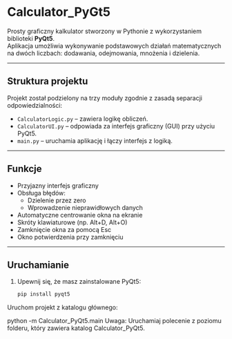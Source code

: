 # Calculator_PyGt5

Prosty graficzny kalkulator stworzony w Pythonie z wykorzystaniem biblioteki **PyQt5**.  
Aplikacja umożliwia wykonywanie podstawowych działań matematycznych na dwóch liczbach: dodawania, odejmowania, mnożenia i dzielenia.

---

## Struktura projektu

Projekt został podzielony na trzy moduły zgodnie z zasadą separacji odpowiedzialności:

- `CalculatorLogic.py` – zawiera logikę obliczeń.
- `CalculatorUI.py` – odpowiada za interfejs graficzny (GUI) przy użyciu PyQt5.
- `main.py` – uruchamia aplikację i łączy interfejs z logiką.

---

## Funkcje

- Przyjazny interfejs graficzny
- Obsługa błędów:
  - Dzielenie przez zero
  - Wprowadzenie nieprawidłowych danych
- Automatyczne centrowanie okna na ekranie
- Skróty klawiaturowe (np. Alt+D, Alt+O)
- Zamknięcie okna za pomocą Esc
- Okno potwierdzenia przy zamknięciu

---

## Uruchamianie

1. Upewnij się, że masz zainstalowane PyQt5:

   ```bash
   pip install pyqt5
Uruchom projekt z katalogu głównego:

python -m Calculator_PyQt5.main
Uwaga: Uruchamiaj polecenie z poziomu folderu, który zawiera katalog Calculator_PyQt5.
